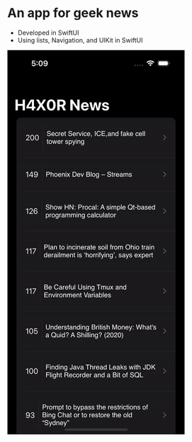 # An app for geek news

- Developed in SwiftUI
- Using lists, Navigation, and UIKit in SwiftUI

![App gif](Documentation/appGif.gif)
